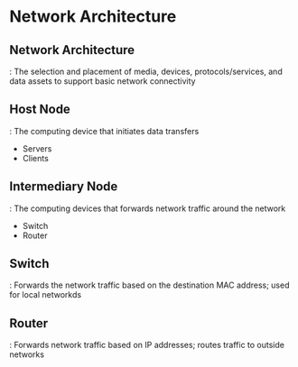 
# Network Architecture


## Network Architecture
 : The selection and placement of media, devices, protocols/services, and data assets to support basic network connectivity


## Host Node
 : The computing device that initiates data transfers
* Servers
* Clients


## Intermediary Node
 : The computing devices that forwards network traffic around the network
* Switch 
* Router


## Switch
 : Forwards the network traffic based on the destination MAC address; used for local networkds


## Router
 : Forwards network traffic based on IP addresses; routes traffic to outside networks


